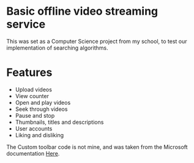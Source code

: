 # Basic offline video streaming service
This was set as a Computer Science project from my school, to test our implementation of searching algorithms.

# Features
- Upload videos
- View counter
- Open and play videos
- Seek through videos
- Pause and stop
- Thumbnails, titles and descriptions
- User accounts
- Liking and disliking

The Custom toolbar code is not mine, and was taken from the Microsoft documentation [Here](https://docs.microsoft.com/en-us/troubleshoot/dotnet/csharp/create-smooth-progress-bar).
